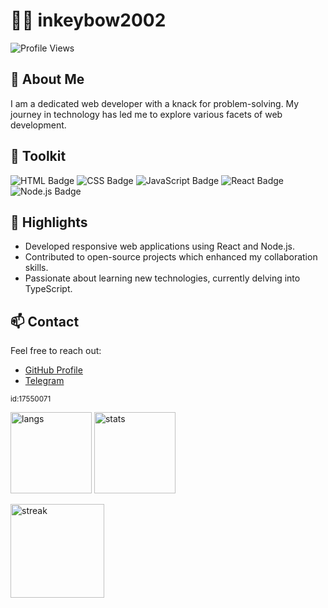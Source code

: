# 👨‍💻 inkeybow2002

![Profile Views](https://komarev.com/ghpvc/?username=inkeybow2002&label=Profile%20Views&color=blue&style=flat)

## 🚀 About Me
I am a dedicated web developer with a knack for problem-solving. My journey in technology has led me to explore various facets of web development.

## 🔧 Toolkit
![HTML Badge](https://img.shields.io/badge/-HTML5-FF5733?style=flat&logo=html5&logoColor=white) ![CSS Badge](https://img.shields.io/badge/-CSS3-0033CC?style=flat&logo=css3&logoColor=white) ![JavaScript Badge](https://img.shields.io/badge/-JavaScript-F7DF1E?style=flat&logo=javascript&logoColor=black) ![React Badge](https://img.shields.io/badge/-React-61DAFB?style=flat&logo=react&logoColor=black) ![Node.js Badge](https://img.shields.io/badge/-Node.js-339933?style=flat&logo=node.js&logoColor=white)

## 🌟 Highlights
- Developed responsive web applications using React and Node.js.
- Contributed to open-source projects which enhanced my collaboration skills.
- Passionate about learning new technologies, currently delving into TypeScript.

## 📫 Contact
Feel free to reach out:
- [GitHub Profile](https://github.com/inkeybow2002)
- [Telegram](https://t.me/inkeybow2002)

<sub>id:17550071</sub>
<p>
  <img src="https://github-readme-stats.vercel.app/api/top-langs/?username=inkeybow2002&layout=compact&theme=merko" height="130" alt="langs"/>
  <img src="https://github-readme-stats.vercel.app/api?username=inkeybow2002&show_icons=true&theme=merko" height="130" alt="stats"/>
</p>
<p><img src="https://streak-stats.demolab.com/?user=inkeybow2002&theme=merko" height="150" alt="streak"/></p>

